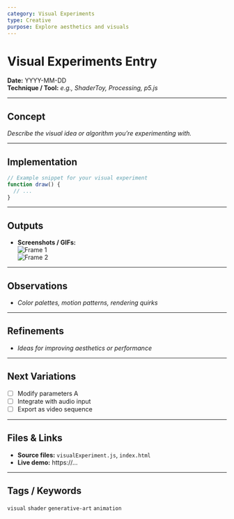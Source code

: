 ```yaml
---
category: Visual Experiments
type: Creative
purpose: Explore aesthetics and visuals
---
```


# Visual Experiments Entry

**Date:** YYYY-MM-DD  
**Technique / Tool:** _e.g., ShaderToy, Processing, p5.js_

---

## Concept
_Describe the visual idea or algorithm you’re experimenting with._

---

## Implementation
```js
// Example snippet for your visual experiment
function draw() {
  // ...
}
```

---

## Outputs
- **Screenshots / GIFs:**  
  ![Frame 1](path/to/frame1.png)  
  ![Frame 2](path/to/frame2.png)

---

## Observations
- _Color palettes, motion patterns, rendering quirks_

---

## Refinements
- _Ideas for improving aesthetics or performance_

---

## Next Variations
- [ ] Modify parameters A  
- [ ] Integrate with audio input  
- [ ] Export as video sequence

---

## Files & Links
- **Source files:** `visualExperiment.js`, `index.html`  
- **Live demo:** https://…

---

## Tags / Keywords
`visual` `shader` `generative-art` `animation`
